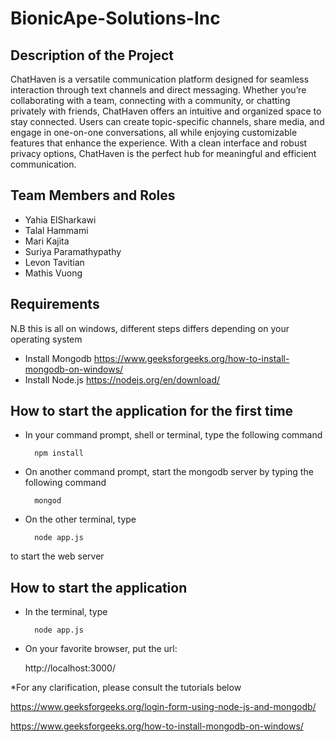 # BionicApe-Solutions-Inc
## Description of the Project 
ChatHaven is a versatile communication platform designed for seamless interaction through text channels and direct messaging. Whether you’re collaborating with a team, connecting with a community, or chatting privately with friends, ChatHaven offers an intuitive and organized space to stay connected. Users can create topic-specific channels, share media, and engage in one-on-one conversations, all while enjoying customizable features that enhance the experience. With a clean interface and robust privacy options, ChatHaven is the perfect hub for meaningful and efficient communication.

## Team Members and Roles 
* Yahia ElSharkawi 
* Talal Hammami
* Mari Kajita 
* Suriya Paramathypathy
* Levon Tavitian
* Mathis Vuong

## Requirements

N.B this is all on windows, different steps differs depending on your operating system

* Install Mongodb https://www.geeksforgeeks.org/how-to-install-mongodb-on-windows/
* Install Node.js https://nodejs.org/en/download/


## How to start the application for the first time
* In your command prompt, shell or terminal, type the following command 

        npm install

* On another command prompt, start the mongodb server by typing the following command

        mongod

* On the other terminal, type 

        node app.js

to start the web server

## How to start the application

* In the terminal, type

        node app.js

* On your favorite browser, put the url:

    http://localhost:3000/

*For any clarification, please consult the tutorials below

https://www.geeksforgeeks.org/login-form-using-node-js-and-mongodb/

https://www.geeksforgeeks.org/how-to-install-mongodb-on-windows/


